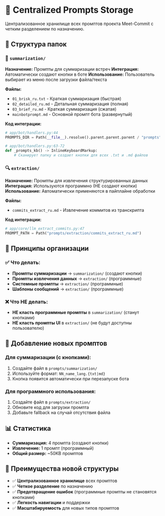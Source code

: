 # 📝 Centralized Prompts Storage

Централизованное хранилище всех промптов проекта Meet-Commit с четким разделением по назначению.

## 📁 Структура папок

### 🤖 `summarization/`
**Назначение:** Промпты для суммаризации встреч
**Интеграция:** Автоматически создают кнопки в боте
**Использование:** Пользователь выбирает из меню после загрузки файла/текста

**Файлы:**
- `01_brisk_ru.txt` - Краткая суммаризация (быстрая)
- `02_detailed_ru.md` - Детальная суммаризация (полная)
- `03_brief_ru.md` - Краткая суммаризация (сжатая)
- `mainbotprompt.md` - Основной промпт бота (развернутый)

**Код интеграции:**
```python
# app/bot/handlers.py:44
PROMPTS_DIR = Path(__file__).resolve().parent.parent.parent / "prompts" / "summarization"

# app/bot/handlers.py:63-72
def _prompts_kb() -> InlineKeyboardMarkup:
    # Сканирует папку и создает кнопки для всех .txt и .md файлов
```

### 🔍 `extraction/`
**Назначение:** Промпты для извлечения структурированных данных
**Интеграция:** Используются программно (НЕ создают кнопки)
**Использование:** Автоматически применяются в пайплайне обработки

**Файлы:**
- `commits_extract_ru.md` - Извлечение коммитов из транскрипта

**Код интеграции:**
```python
# app/core/llm_extract_commits.py:47
PROMPT_PATH = Path("prompts/extraction/commits_extract_ru.md")
```

## 🎯 Принципы организации

### ✅ Что делать:
- **Промпты суммаризации** → `summarization/` (создают кнопки)
- **Промпты извлечения данных** → `extraction/` (программные)
- **Системные промпты** → `extraction/` (программные)
- **Шаблоны сообщений** → `extraction/` (программные)

### ❌ Что НЕ делать:
- **НЕ класть программные промпты** в `summarization/` (станут кнопками)
- **НЕ класть промпты UI** в `extraction/` (не будут доступны пользователю)

## 🔧 Добавление новых промптов

### Для суммаризации (с кнопками):
1. Создайте файл в `prompts/summarization/`
2. Используйте формат: `NN_name_lang.{txt|md}`
3. Кнопка появится автоматически при перезапуске бота

### Для программного использования:
1. Создайте файл в `prompts/extraction/`
2. Обновите код для загрузки промпта
3. Добавьте fallback на случай отсутствия файла

## 📊 Статистика
- **Суммаризация:** 4 промпта (создают кнопки)
- **Извлечение:** 1 промпт (программный)
- **Общий размер:** ~50KB промптов

## 🎉 Преимущества новой структуры
- ✅ **Централизованное хранилище** всех промптов
- ✅ **Четкое разделение** по назначению
- ✅ **Предотвращение ошибок** (программные промпты не становятся кнопками)
- ✅ **Легкость навигации** и поддержки
- ✅ **Масштабируемость** для новых типов промптов
